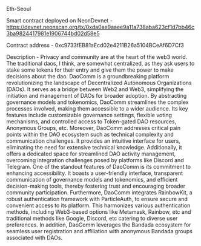 E t h - S e o u l

Smart contract deployed on NeonDevnet - https://devnet.neonscan.org/tx/0xda0ae9aaee9a11a738aba623cf1d7bb46c3ba9824417981e1906744bd02d58e5

Contract address - 0xc9733fEB81aEcd02e4211B26a5104BCeAf6D7Cf3 

Description - Privacy and community are at the heart of the web3 world. The traditional daos, I think, are somewhat centralized, as they ask users to stake some tokens for their entry and give them the power to make decisions about the dao. DaoComm is a groundbreaking platform revolutionizing the landscape of Decentralized Autonomous Organizations (DAOs). It serves as a bridge between Web2 and Web3, simplifying the initiation and management of DAOs for broader adoption. By abstracting governance models and tokenomics, DaoComm streamlines the complex processes involved, making them accessible to a wider audience. Its key features include customizable governance settings, flexible voting mechanisms, and controlled access to Token-gated DAO resources, Anonymous Groups, etc. Moreover, DaoComm addresses critical pain points within the DAO ecosystem such as technical complexity and communication challenges. It provides an intuitive interface for users, eliminating the need for extensive technical knowledge. Additionally, it offers a dedicated space for streamlined DAO activity management, overcoming integration challenges posed by platforms like Discord and Telegram. One of the standout features of DaoComm is its commitment to enhancing accessibility. It boasts a user-friendly interface, transparent communication of governance models and tokenomics, and efficient decision-making tools, thereby fostering trust and encouraging broader community participation. Furthermore, DaoComm integrates RainbowKit, a robust authentication framework with ParticleAuth, to ensure secure and convenient access to its platform. This harmonizes various authentication methods, including Web3-based options like Metamask, Rainbow, etc and traditional methods like Google, Discord, etc catering to diverse user preferences. In addition, DaoComm leverages the Bandada ecosystem for seamless user registration and affiliation with anonymous Bandada groups associated with DAOs.
 
 
